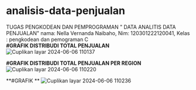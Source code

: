 # analisis-data-penjualan
TUGAS PENGKODEAN DAN PEMPROGRAMAN " DATA ANALITIS DATA PENJUALAN"  nama: Nella Vernanda Naibaho, Nim: 120301222120041, Kelas : pengkodean dan pemograman  C  
**#GRAFIK DISTRIBUDI TOTAL PENJUALAN**
![Cuplikan layar 2024-06-06 110137](https://github.com/nellanaibaho/analisis-data-penjualan/assets/171895516/3d5e7b64-7719-48b0-927c-d21cfd585d64)

**#GRAFIK DISTRIBUDI TOTAL PENJUALAN PER REGION**
![Cuplikan layar 2024-06-06 110220](https://github.com/nellanaibaho/analisis-data-penjualan/assets/171895516/70f12e87-9288-462a-b115-93f52c2a3b2a)

**#GRAFIK **
![Cuplikan layar 2024-06-06 110236](https://github.com/nellanaibaho/analisis-data-penjualan/assets/171895516/c90f619e-4092-4fe0-8594-5a472ed21ef2)

